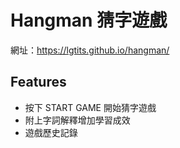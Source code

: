 # Hangman 猜字遊戲
網址：https://lgtits.github.io/hangman/

## Features
- 按下 START GAME 開始猜字遊戲
- 附上字詞解釋增加學習成效
- 遊戲歷史記錄
